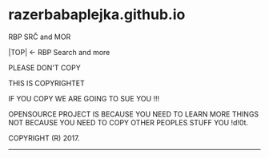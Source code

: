# razerbabaplejka.github.io
RBP SRČ and MOR

|TOP| <- RBP Search and more

PLEASE DON'T COPY

THIS IS COPYRIGHTET

IF YOU COPY WE ARE GOING TO SUE YOU !!!

OPENSOURCE PROJECT IS BECAUSE YOU NEED TO LEARN MORE THINGS NOT BECAUSE YOU NEED TO COPY OTHER PEOPLES STUFF YOU !d!0t.

COPYRIGHT (R) 2017.

---------------------------------------------------------------------------------------------------------------------------
